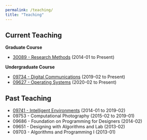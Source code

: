 ```yaml
---
permalink: /teaching/
title: "Teaching"
---
```

## Current Teaching

**Graduate Course**

- [30089 - Research Methods](../researchmethod/)                              (2014-01 to Present)

**Undergraduate Course**

- [09734 - Digital Communications](../DigiCom/)                        (2019-02 to Present)
- [09627 - Operating Systems](../course_OS/)                              (2020-02 to Present)

## Past Teaching
- [09741 - Intelligent Environments](../IntEnv/)        (2014-01 to 2019-02)
- 09753 - Computational Photography                     (2015-02 to 2019-01)
- 09686 - Foundation on Programming for Designers 	    (2014-02)
- 09651 - Designing with Algorithms and Lab			    (2013-02)
- 09703 - Algorithms and Programming I 	                (2013-01)

